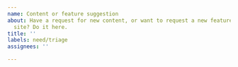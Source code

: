 ```yaml
---
name: Content or feature suggestion
about: Have a request for new content, or want to request a new feature for this
  site? Do it here.
title: ''
labels: need/triage
assignees: ''

---
```


<!--
Hello! To ensure this issue is correctly addressed as soon as possible by the Filecoin team, please try to make sure:

- A clear description is provided. It should includes as much relevant information as possible and clear scope for the issue to be actionable. If you have any images or sketches to go along with the suggestion, please include them here.

(you can delete this section after reading)
-->
